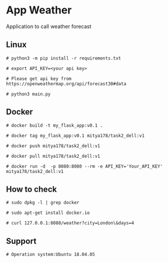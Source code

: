

# App Weather
Application to call weather forecast

## Linux
```
# python3 -m pip install -r requirements.txt

# export API_KEY=<your api key>

# Please get api key from https://openweathermap.org/api/forecast30#data

# python3 main.py
```

## Docker
```
# docker build -t my_flask_app:v0.1 .

# docker tag my_flask_app:v0.1 mitya178/task2_dell:v1

# docker push mitya178/task2_dell:v1

# docker pull mitya178/task2_dell:v1

# docker run -d  -p 8080:8080 --rm -e API_KEY='Your_API_KEY' mitya178/task2_dell:v1
```

## How to check
```
# sudo dpkg -l | grep docker

# sudo apt-get install docker.io

# curl 127.0.0.1:8080/weather?city=London\&days=4
```

## Support
```
# Operation system:Ubuntu 18.04.05
```
